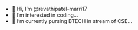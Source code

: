- 👋 Hi, I’m @revathipatel-marri17
- 👀 I’m interested in coding...
- 🌱 I’m currently pursing BTECH in stream of CSE...

<!---
revathipatel-marri17/revathipatel-marri17 is a ✨ special ✨ repository because its `README.md` (this file) appears on your GitHub profile.
You can click the Preview link to take a look at your changes.
--->
